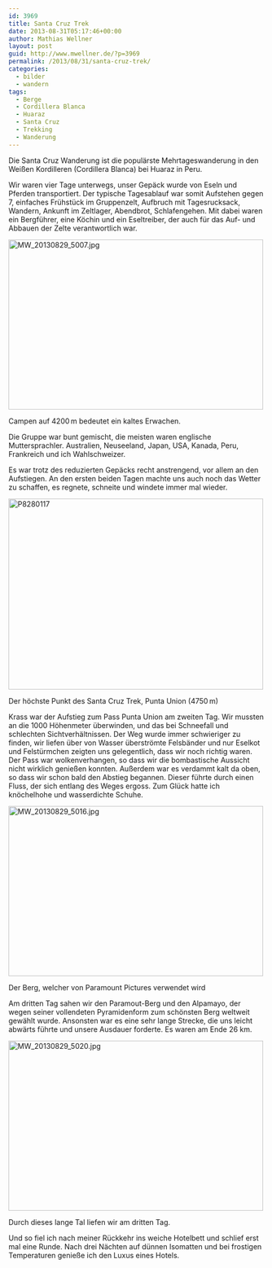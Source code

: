 ```yaml
---
id: 3969
title: Santa Cruz Trek
date: 2013-08-31T05:17:46+00:00
author: Mathias Wellner
layout: post
guid: http://www.mwellner.de/?p=3969
permalink: /2013/08/31/santa-cruz-trek/
categories:
  - bilder
  - wandern
tags:
  - Berge
  - Cordillera Blanca
  - Huaraz
  - Santa Cruz
  - Trekking
  - Wanderung
---
```

Die Santa Cruz Wanderung ist die populärste Mehrtageswanderung in den Weißen Kordilleren (Cordillera Blanca) bei Huaraz in Peru. 

Wir waren vier Tage unterwegs, unser Gepäck wurde von Eseln und Pferden transportiert. Der typische Tagesablauf war somit Aufstehen gegen 7, einfaches Frühstück im Gruppenzelt, Aufbruch mit Tagesrucksack, Wandern, Ankunft im Zeltlager, Abendbrot, Schlafengehen. Mit dabei waren ein Bergführer, eine Köchin und ein Eseltreiber, der auch für das Auf- und Abbauen der Zelte verantwortlich war. 

<div style="width: 510px" class="wp-caption aligncenter">
  <a href="http://www.flickr.com/photos/mwellner/9797645143/" title="MW_20130829_5007.jpg by mwellner, on Flickr"><img src="http://farm4.staticflickr.com/3686/9797645143_3a8693a7a8.jpg" width="500" height="334" alt="MW_20130829_5007.jpg" /></a>
  
  <p class="wp-caption-text">
    Campen auf 4200&thinsp;m bedeutet ein kaltes Erwachen.<br />
  </p>
</div>

Die Gruppe war bunt gemischt, die meisten waren englische Muttersprachler. Australien, Neuseeland, Japan, USA, Kanada, Peru, Frankreich und ich Wahlschweizer. 

Es war trotz des reduzierten Gepäcks recht anstrengend, vor allem an den Aufstiegen. An den ersten beiden Tagen machte uns auch noch das Wetter zu schaffen, es regnete, schneite und windete immer mal wieder. 

<div style="width: 510px" class="wp-caption aligncenter">
  <a href="http://www.flickr.com/photos/mwellner/9823809923/" title="P8280117 by mwellner, on Flickr"><img src="http://farm4.staticflickr.com/3815/9823809923_da2e86b2df.jpg" width="500" height="375" alt="P8280117" /></a>
  
  <p class="wp-caption-text">
    Der höchste Punkt des Santa Cruz Trek, Punta Union (4750&thinsp;m)<br />
  </p>
</div>

Krass war der Aufstieg zum Pass Punta Union am zweiten Tag. Wir mussten an die 1000 Höhenmeter überwinden, und das bei Schneefall und schlechten Sichtverhältnissen. Der Weg wurde immer schwieriger zu finden, wir liefen über von Wasser überströmte Felsbänder und nur Eselkot und Felstürmchen zeigten uns gelegentlich, dass wir noch richtig waren. Der Pass war wolkenverhangen, so dass wir die bombastische Aussicht nicht wirklich genießen konnten. Außerdem war es verdammt kalt da oben, so dass wir schon bald den Abstieg begannen. Dieser führte durch einen Fluss, der sich entlang des Weges ergoss. Zum Glück hatte ich knöchelhohe und wasserdichte Schuhe. 

<div style="width: 510px" class="wp-caption aligncenter">
  <a href="http://www.flickr.com/photos/mwellner/9797653883/" title="MW_20130829_5016.jpg by mwellner, on Flickr"><img src="http://farm8.staticflickr.com/7431/9797653883_fd61087f85.jpg" width="500" height="334" alt="MW_20130829_5016.jpg" /></a>
  
  <p class="wp-caption-text">
    Der Berg, welcher von Paramount Pictures verwendet wird<br />
  </p>
</div>

Am dritten Tag sahen wir den Paramout-Berg und den Alpamayo, der wegen seiner vollendeten Pyramidenform zum schönsten Berg weltweit gewählt wurde. Ansonsten war es eine sehr lange Strecke, die uns leicht abwärts führte und unsere Ausdauer forderte. Es waren am Ende 26 km. 

<div style="width: 510px" class="wp-caption aligncenter">
  <a href="http://www.flickr.com/photos/mwellner/9797596544/" title="MW_20130829_5020.jpg by mwellner, on Flickr"><img src="http://farm8.staticflickr.com/7383/9797596544_bb6e76bbcf.jpg" width="500" height="334" alt="MW_20130829_5020.jpg" /></a>
  
  <p class="wp-caption-text">
    Durch dieses lange Tal liefen wir am dritten Tag.<br />
  </p>
</div>

Und so fiel ich nach meiner Rückkehr ins weiche Hotelbett und schlief erst mal eine Runde. Nach drei Nächten auf dünnen Isomatten und bei frostigen Temperaturen genieße ich den Luxus eines Hotels.